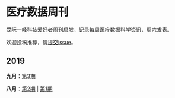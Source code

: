 # 医疗数据周刊
受阮一峰[科技爱好者周刊](https://github.com/ruanyf/weekly)启发，记录每周医疗数据科学资讯，周六发表。

欢迎投稿推荐，请[提交issue]()。

## 2019

**九月**：[第3期](docs/issue-3.md)

**八月**：[第2期](docs/issue-2.md) | [第1期](docs/issue-1.md) 